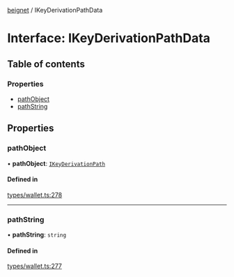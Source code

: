 [beignet](../README.md) / IKeyDerivationPathData

# Interface: IKeyDerivationPathData

## Table of contents

### Properties

- [pathObject](IKeyDerivationPathData.md#pathobject)
- [pathString](IKeyDerivationPathData.md#pathstring)

## Properties

### pathObject

• **pathObject**: [`IKeyDerivationPath`](IKeyDerivationPath.md)

#### Defined in

[types/wallet.ts:278](https://github.com/synonymdev/beignet/blob/88520f5/src/types/wallet.ts#L278)

___

### pathString

• **pathString**: `string`

#### Defined in

[types/wallet.ts:277](https://github.com/synonymdev/beignet/blob/88520f5/src/types/wallet.ts#L277)
